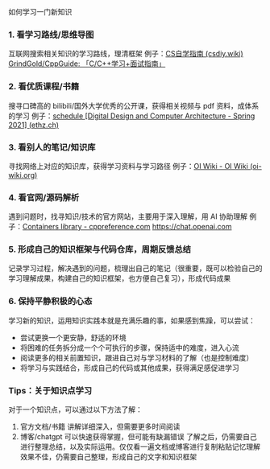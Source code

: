 如何学习一门新知识
### 1. 看学习路线/思维导图
互联网搜索相关知识的学习路线，理清框架
例子：[CS自学指南 (csdiy.wiki)](https://csdiy.wiki/)
[GrindGold/CppGuide: 「C/C++学习+面试指南」](https://github.com/GrindGold/CppGuide)

### 2. 看优质课程/书籍
搜寻口碑高的 bilibili/国外大学优秀的公开课，获得相关视频与 pdf 资料，成体系的学习
例子：[schedule [Digital Design and Computer Architecture - Spring 2021] (ethz.ch)](https://safari.ethz.ch/digitaltechnik/spring2021/doku.php?id=schedule)
### 3. 看别人的笔记/知识库
寻找网络上对应的知识库，获得学习资料与学习路径
例子：[OI Wiki - OI Wiki (oi-wiki.org)](https://oi-wiki.org/)

### 4. 看官网/源码解析
遇到问题时，找寻知识/技术的官方网站，主要用于深入理解，用 AI 协助理解
例子：[Containers library - cppreference.com](https://en.cppreference.com/w/cpp/container)
https://chat.openai.com

### 5. 形成自己的知识框架与代码仓库，周期反馈总结
记录学习过程，解决遇到的问题，梳理出自己的笔记（很重要，既可以检验自己的学习理解成果，构建自己的知识框架，也方便自己复习），形成代码成果

### 6. 保持平静积极的心态
学习新的知识，运用知识实践本就是充满乐趣的事，如果感到焦躁，可以尝试：
* 尝试更换一个更安静，舒适的环境
* 将困难的任务拆分成一个个可执行的步骤，保持适中的难度，进入心流
* 阅读更多的相关前置知识，跟进自己对与学习材料的了解（也是控制难度）
* 将学习与实践结合，形成自己的代码或其他成果，获得满足感促进学习


### Tips：关于知识点学习
对于一个知识点，可以通过以下方法了解：
1. 官方文档/书籍 讲解详细深入，但需要更多时间阅读
2. 博客/chatgpt 可以快速获得掌握，但可能有缺漏错误
了解之后，仍需要自己进行整理总结，以及实际运用。仅仅看一遍文档或博客进行复制粘贴记忆理解效果不佳，仍需要自己整理，形成自己的文字和知识框架


